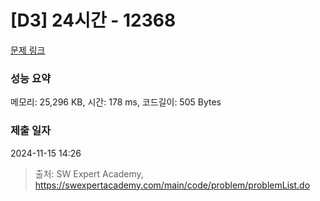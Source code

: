 # [D3] 24시간 - 12368 

[문제 링크](https://swexpertacademy.com/main/code/problem/problemDetail.do?contestProbId=AXsEBlLqedsDFARX) 

### 성능 요약

메모리: 25,296 KB, 시간: 178 ms, 코드길이: 505 Bytes

### 제출 일자

2024-11-15 14:26



> 출처: SW Expert Academy, https://swexpertacademy.com/main/code/problem/problemList.do